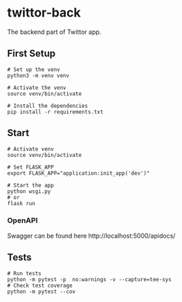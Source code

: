 # twittor-back
The backend part of Twittor app.

## First Setup
```
# Set up the venv
python3 -m venv venv

# Activate the venv
source venv/bin/activate 

# Install the dependencies
pip install -r requirements.txt
```

## Start
```
# Activate venv
source venv/bin/activate 

# Set FLASK_APP
export FLASK_APP="application:init_app('dev')"

# Start the app
python wsgi.py 
# or
flask run
```

### OpenAPI
Swagger can be found here http://localhost:5000/apidocs/

## Tests
```shell
# Run tests
python -m pytest -p  no:warnings -v --capture=tee-sys
# Check test coverage
python -m pytest --cov    
```
